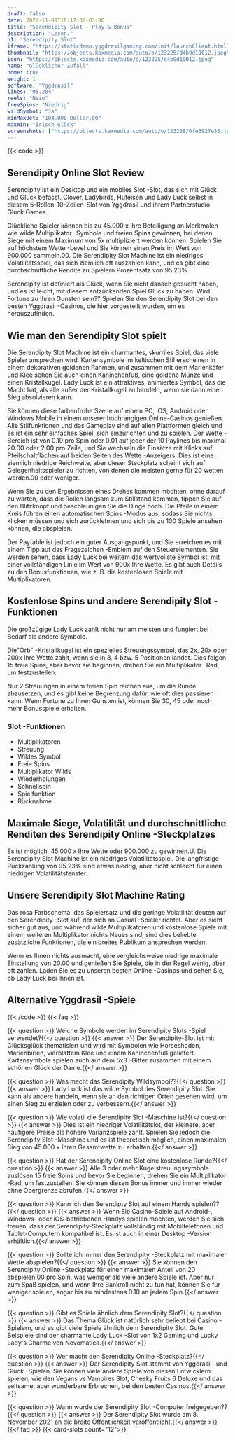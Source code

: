 ```yaml
---
draft: false
date: 2022-11-09T16:17:38+03:00
title: "Serendipity Slot - Play & Bonus"
description: "Lesen."
h1: "Serendipity Slot"
iframe: "https://staticdemo.yggdrasilgaming.com/init/launchClient.html?gameid=10174&lang=en&currency=EUR&org=Demo&key=&fullscreen=yes"
thumbnail: "https://objects.kaxmedia.com/auto/o/123225/d4b9d19012.jpeg"
icon: "https://objects.kaxmedia.com/auto/o/123225/d4b9d19012.jpeg"
name: "Glücklicher Zufall"
home: true
weight: 1
software: "Yggdrasil"
lines: "95.20%"
reels: "Nein"
freeSpins: "Niedrig"
wildSymbol: "Ja"
minMaxBet: "104.000 Dollar.00"
maxWin: "Irisch Glück"
screenshots: ["https://objects.kaxmedia.com/auto/o/123228/0fe6927e35.jpeg"]
---
```


{{< code >}}<h2>Serendipity Online Slot Review</h2><p>Serendipity ist ein Desktop und ein mobiles Slot -Slot, das sich mit Glück und Glück befasst. Clover, Ladybirds, Hufeisen und Lady Luck selbst in diesem 5-Rollen-10-Zeilen-Slot von Yggdrasil und ihrem Partnerstudio Gluck Games.</p><p>Glückliche Spieler können bis zu 45.000 x ihre Beteiligung an Merkmalen wie wilde Multiplikator -Symbole und freien Spins gewinnen, bei denen Siege mit einem Maximum von 5x multipliziert werden können. Spielen Sie auf höchstem Wette -Level und Sie können einen Preis im Wert von 900.000 sammeln.00. Die Serendipity Slot Machine ist ein niedriges Volatilitätsspiel, das sich ziemlich oft auszahlen kann, und es gibt eine durchschnittliche Rendite zu Spielern Prozentsatz von 95.23%.</p><p>Serendipity ist definiert als Glück, wenn Sie nicht danach gesucht haben, und es ist leicht, mit diesem entzückenden Spiel Glück zu haben. Wird Fortune zu Ihren Gunsten sein?? Spielen Sie den Serendipity Slot bei den besten Yggdrasil -Casinos, die hier vorgestellt wurden, um es herauszufinden.</p><h2>Wie man den Serendipity Slot spielt</h2><p>Die Serendipity Slot Machine ist ein charmantes, skurriles Spiel, das viele Spieler ansprechen wird. Kartensymbole im keltischen Stil erscheinen in einem dekorativen goldenen Rahmen, und zusammen mit dem Marienkäfer und Klee sehen Sie auch einen Kaninchenfuß, eine goldene Münze und einen Kristallkugel. Lady Luck ist ein attraktives, animiertes Symbol, das die Macht hat, als alle außer der Kristallkugel zu handeln, wenn sie dann einen Sieg absolvieren kann.</p><p>Sie können diese farbenfrohe Szene auf einem PC, iOS, Android oder Windows Mobile in einem unserer hochrangigen Online-Casinos genießen. Alle Stilfunktionen und das Gameplay sind auf allen Plattformen gleich und es ist ein sehr einfaches Spiel, sich einzurichten und zu spielen. Der Wette -Bereich ist von 0.10 pro Spin oder 0.01 auf jeder der 10 Paylines bis maximal 20.00 oder 2.00 pro Zeile, und Sie wechseln die Einsätze mit Klicks auf Pfeilschaltflächen auf beiden Seiten des Wette -Anzeigers. Dies ist eine ziemlich niedrige Reichweite, aber dieser Steckplatz scheint sich auf Gelegenheitsspieler zu richten, von denen die meisten gerne für 20 wetten werden.00 oder weniger.</p><p>Wenn Sie zu den Ergebnissen eines Drehes kommen möchten, ohne darauf zu warten, dass die Rollen langsam zum Stillstand kommen, tippen Sie auf den Blitzknopf und beschleunigen Sie die Dinge hoch. Die Pfeile in einem Kreis führen einen automatischen Spins -Modus aus, sodass Sie nichts klicken müssen und sich zurücklehnen und sich bis zu 100 Spiele ansehen können, die abspielen.</p><p>Der Paytable ist jedoch ein guter Ausgangspunkt, und Sie erreichen es mit einem Tipp auf das Fragezeichen -Emblem auf den Steuerelementen. Sie werden sehen, dass Lady Luck bei weitem das wertvollste Symbol ist, mit einer vollständigen Linie im Wert von 900x Ihre Wette. Es gibt auch Details zu den Bonusfunktionen, wie z. B. die kostenlosen Spiele mit Multiplikatoren.</p><h2>Kostenlose Spins und andere Serendipity Slot -Funktionen</h2><p>Die großzügige Lady Luck zahlt nicht nur am meisten und fungiert bei Bedarf als andere Symbole.</p><p>Die"Orb" -Kristallkugel ist ein spezielles Streuungssymbol, das 2x, 20x oder 200x Ihre Wette zahlt, wenn sie in 3, 4 bzw. 5 Positionen landet. Dies folgen 15 freie Spins, aber bevor sie beginnen, drehen Sie ein Multiplikator -Rad, um festzustellen.</p><p>Nur 2 Streuungen in einem freien Spin reichen aus, um die Runde abzusetzen, und es gibt keine Begrenzung dafür, wie oft dies passieren kann. Wenn Fortune zu Ihren Gunsten ist, können Sie 30, 45 oder noch mehr Bonusspiele erhalten.</p><h3>
Slot -Funktionen</h3><ul>
<li></span>
Multiplikatoren</li>
<li></span>
Streuung</li>
<li></span>
Wildes Symbol</li>
<li></span>
Freie Spins</li>
<li></span>
Multiplikator Wilds</li>
<li></span>
Wiederholungen</li>
<li></span>
Schnellspin</li>
<li></span>
Spielfunktion</li>
<li></span>
Rücknahme</li></ul><h2>Maximale Siege, Volatilität und durchschnittliche Renditen des Serendipity Online -Steckplatzes</h2><p>Es ist möglich, 45.000 x Ihre Wette oder 900.000 zu gewinnen.U. Die Serendipity Slot Machine ist ein niedriges Volatilitätsspiel. Die langfristige Rückzahlung von 95.23% sind etwas niedrig, aber nicht schlecht für einen niedrigen Volatilitätsfenster.</p><h2>Unsere Serendipity Slot Machine Rating</h2><p>Das rosa Farbschema, das Spielersatz und die geringe Volatilität deuten auf den Serendipity -Slot auf, der sich an Casual -Spieler richtet. Aber es sieht sicher gut aus, und während wilde Multiplikatoren und kostenlose Spiele mit einem weiteren Multiplikator nichts Neues sind, sind dies beliebte zusätzliche Funktionen, die ein breites Publikum ansprechen werden.</p><p>Wenn es Ihnen nichts ausmacht, eine vergleichsweise niedrige maximale Einstellung von 20.00 und genießen Sie Spiele, die in der Regel wenig, aber oft zahlen. Laden Sie es zu unseren besten Online -Casinos und sehen Sie, ob Lady Luck bei Ihnen ist.</p><h2>Alternative Yggdrasil -Spiele</h2>
{{< /code >}}
{{< faq >}}

{{< question >}} Welche Symbole werden im Serendipity Slots -Spiel verwendet?{{</ question >}}
{{< answer >}} Der Serendipity-Slot ist mit Glücksglück thematisiert und wird mit Symbolen wie Horseshoden, Marienbirlen, vierblattem Klee und einem Kaninchenfuß geliefert. Kartensymbole spielen auch auf dem 5x3 -Gitter zusammen mit einem schönen Glück der Dame.{{</ answer >}}

{{< question >}} Was macht das Serendipity Wildsymbol??{{</ question >}}
{{< answer >}} Lady Luck ist das wilde Symbol des Serendipity Slot. Sie kann als andere handeln, wenn sie an den richtigen Orten gesehen wird, um einen Sieg zu erzielen oder zu verbessern.{{</ answer >}}

{{< question >}} Wie volatil die Serendipity Slot -Maschine ist?{{</ question >}}
{{< answer >}} Dies ist ein niedriger Volatilitätslot, der kleinere, aber häufigere Preise als höhere Varianzspiele zahlt. Spielen Sie jedoch die Serendipity Slot -Maschine und es ist theoretisch möglich, einen maximalen Sieg von 45.000 x Ihren Gesamtwette zu erhalten.{{</ answer >}}

{{< question >}} Hat der Serendipity Online Slot eine kostenlose Runde?{{</ question >}}
{{< answer >}} Alle 3 oder mehr Kugelstreuungssymbole auslösen 15 freie Spins und bevor Sie beginnen, drehen Sie ein Multiplikator -Rad, um festzustellen. Sie können diesen Bonus immer und immer wieder ohne Obergrenze abrufen.{{</ answer >}}

{{< question >}} Kann ich den Serendipty Slot auf einem Handy spielen??{{</ question >}}
{{< answer >}} Wenn Sie Casino-Spiele auf Android-, Windows- oder iOS-betriebenen Handys spielen möchten, werden Sie sich freuen, dass der Serendipity-Steckplatz vollständig mit Mobiltelefonen und Tablet-Computern kompatibel ist. Es ist auch in einer Desktop -Version erhältlich.{{</ answer >}}

{{< question >}} Sollte ich immer den Serendipity -Steckplatz mit maximaler Wette abspielen?{{</ question >}}
{{< answer >}} Sie können den Serendipity Online -Steckplatz für einen maximalen Anteil von 20 abspielen.00 pro Spin, was weniger als viele andere Spiele ist. Aber nur zum Spaß spielen, und wenn Ihre Bankroll nicht zu tun hat, können Sie für weniger spielen, sogar bis zu mindestens 0.10 an jedem Spin.{{</ answer >}}

{{< question >}} Gibt es Spiele ähnlich dem Serendipity Slot?{{</ question >}}
{{< answer >}} Das Thema Glück ist natürlich sehr beliebt bei Casino -Spielern, und es gibt viele Spiele ähnlich dem Serendipity Slot. Gute Beispiele sind der charmante Lady Luck -Slot von 1x2 Gaming und Lucky Lady's Charme von Novomatica.{{</ answer >}}

{{< question >}} Wer macht den Serendipity Online -Steckplatz?{{</ question >}}
{{< answer >}} Der Serendipity Slot stammt von Yggdrasil- und Gluck -Spielen. Sie können viele andere Spiele von diesen Entwicklern spielen, wie den Vegans vs Vampires Slot, Cheeky Fruits 6 Deluxe und das seltsame, aber wunderbare Erbrechen, bei den besten Casinos.{{</ answer >}}

{{< question >}} Wann wurde der Serendipity Slot -Computer freigegeben??{{</ question >}}
{{< answer >}} Der Serendipity Slot wurde am 8. November 2021 an die breite Öffentlichkeit veröffentlicht.{{</ answer >}}
{{</ faq >}}
{{< card-slots count="12">}}